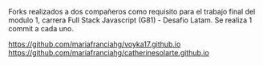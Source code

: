 Forks realizados a dos compañeros como requisito para el trabajo final del modulo 1, carrera Full Stack Javascript (G81) - Desafio Latam. Se realiza 1 commit a cada uno.

https://github.com/mariafranciahg/voyka17.github.io
https://github.com/mariafranciahg/catherinesolarte.github.io
